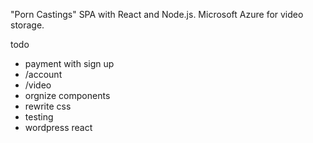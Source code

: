 "Porn Castings" SPA with React and Node.js.
Microsoft Azure for video storage.

todo

- payment with sign up
- /account
- /video
- orgnize components
- rewrite css
- testing
- wordpress react

